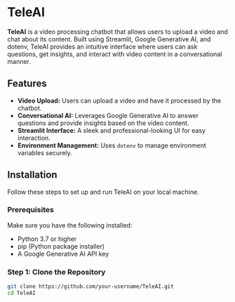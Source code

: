# TeleAI

**TeleAI** is a video processing chatbot that allows users to upload a video and chat about its content. Built using Streamlit, Google Generative AI, and dotenv, TeleAI provides an intuitive interface where users can ask questions, get insights, and interact with video content in a conversational manner.

## Features

- **Video Upload:** Users can upload a video and have it processed by the chatbot.
- **Conversational AI:** Leverages Google Generative AI to answer questions and provide insights based on the video content.
- **Streamlit Interface:** A sleek and professional-looking UI for easy interaction.
- **Environment Management:** Uses `dotenv` to manage environment variables securely.

## Installation

Follow these steps to set up and run TeleAI on your local machine.

### Prerequisites

Make sure you have the following installed:

- Python 3.7 or higher
- pip (Python package installer)
- A Google Generative AI API key

### Step 1: Clone the Repository

```bash
git clone https://github.com/your-username/TeleAI.git
cd TeleAI
